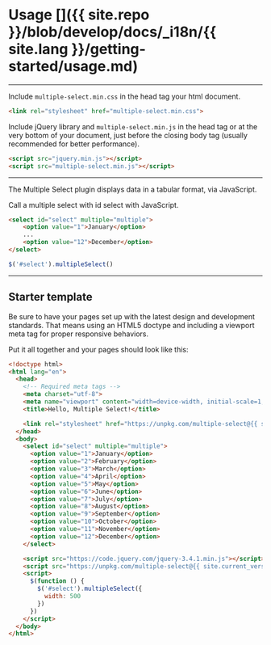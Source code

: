 # Usage []({{ site.repo }}/blob/develop/docs/_i18n/{{ site.lang }}/getting-started/usage.md)

---

Include `multiple-select.min.css` in the head tag your html document.

```html
<link rel="stylesheet" href="multiple-select.min.css">
```

Include jQuery library and `multiple-select.min.js` in the head tag or at the very bottom of your document, just before the closing body tag (usually recommended for better performance).

```html
<script src="jquery.min.js"></script>
<script src="multiple-select.min.js"></script>
```

---

The Multiple Select plugin displays data in a tabular format, via JavaScript.

Call a multiple select with id select with JavaScript.

```html
<select id="select" multiple="multiple">
    <option value="1">January</option>
    ...
    <option value="12">December</option>
</select>
```

```js
$('#select').multipleSelect()
```

---

## Starter template

Be sure to have your pages set up with the latest design and development standards. That means using an HTML5 doctype and including a viewport meta tag for proper responsive behaviors.

Put it all together and your pages should look like this:

```html
<!doctype html>
<html lang="en">
  <head>
    <!-- Required meta tags -->
    <meta charset="utf-8">
    <meta name="viewport" content="width=device-width, initial-scale=1, shrink-to-fit=no">
    <title>Hello, Multiple Select!</title>

    <link rel="stylesheet" href="https://unpkg.com/multiple-select@{{ site.current_version }}/dist/multiple-select.min.css">
  </head>
  <body>
    <select id="select" multiple="multiple">
      <option value="1">January</option>
      <option value="2">February</option>
      <option value="3">March</option>
      <option value="4">April</option>
      <option value="5">May</option>
      <option value="6">June</option>
      <option value="7">July</option>
      <option value="8">August</option>
      <option value="9">September</option>
      <option value="10">October</option>
      <option value="11">November</option>
      <option value="12">December</option>
    </select>

    <script src="https://code.jquery.com/jquery-3.4.1.min.js"></script>
    <script src="https://unpkg.com/multiple-select@{{ site.current_version }}/dist/multiple-select.min.js"></script>
    <script>
      $(function () {
        $('#select').multipleSelect({
          width: 500
        })
      })
    </script>
  </body>
</html>
```
